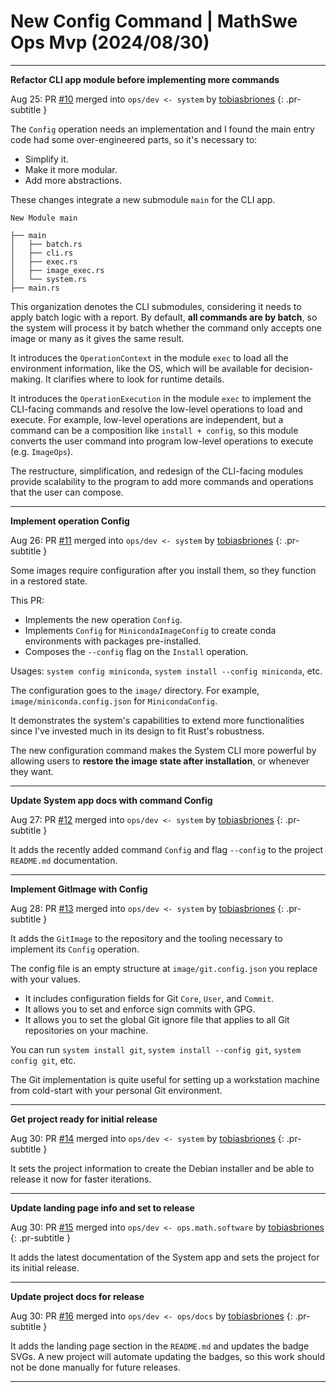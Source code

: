 <!-- Copyright (c) 2024 Tobias Briones. All rights reserved. -->
<!-- SPDX-License-Identifier: CC-BY-4.0 -->
<!-- This file is part of https://github.com/tobiasbriones/blog -->

# New Config Command | MathSwe Ops Mvp (2024/08/30)

---

**Refactor CLI app module before implementing more commands**

Aug 25: PR [#10](https://github.com/mathswe-ops/mathswe-ops---mvp/pull/10) merged into `ops/dev <- system` by [tobiasbriones](https://github.com/tobiasbriones)
{: .pr-subtitle }

The `Config` operation needs an implementation and I found the main entry code
had some over-engineered parts, so it's necessary to:

- Simplify it.
- Make it more modular.
- Add more abstractions.

These changes integrate a new submodule `main` for the CLI app.

`New Module main`

```
├── main
│   ├── batch.rs
│   ├── cli.rs
│   ├── exec.rs
│   ├── image_exec.rs
│   └── system.rs
├── main.rs
```

This organization denotes the CLI submodules, considering it needs to apply
batch logic with a report. By default, **all commands are by batch**, so the
system will process it by batch whether the command only accepts one image or
many as it gives the same result.

It introduces the `OperationContext` in the module `exec` to load all the
environment information, like the OS, which will be available for
decision-making. It clarifies where to look for runtime details.

It introduces the `OperationExecution` in the module `exec` to implement the
CLI-facing commands and resolve the low-level operations to load and execute.
For example, low-level operations are independent, but a command can be a
composition like `install + config`, so this module converts the user command
into program low-level operations to execute (e.g. `ImageOps`).

The restructure, simplification, and redesign of the CLI-facing modules provide
scalability to the program to add more commands and operations that the user can
compose.

---

**Implement operation Config**

Aug 26: PR [#11](https://github.com/mathswe-ops/mathswe-ops---mvp/pull/11) merged into `ops/dev <- system` by [tobiasbriones](https://github.com/tobiasbriones)
{: .pr-subtitle }

Some images require configuration after you install them, so they function in a
restored state.

This PR:

- Implements the new operation `Config`.
- Implements `Config` for `MinicondaImageConfig` to create conda environments
with packages pre-installed.
- Composes the `--config` flag on the `Install` operation.

Usages: `system config miniconda`, `system install --config miniconda`, etc.

The configuration goes to the `image/` directory. For example,
`image/miniconda.config.json` for `MinicondaConfig`.

It demonstrates the system's capabilities to extend more functionalities since
I've invested much in its design to fit Rust's robustness.

The new configuration command makes the System CLI more powerful by allowing
users to **restore the image state after installation**, or whenever they want.


---

**Update System app docs with command Config**

Aug 27: PR [#12](https://github.com/mathswe-ops/mathswe-ops---mvp/pull/12) merged into `ops/dev <- system` by [tobiasbriones](https://github.com/tobiasbriones)
{: .pr-subtitle }

It adds the recently added command `Config` and flag `--config` to the project
`README.md` documentation.


---

**Implement GitImage with Config**

Aug 28: PR [#13](https://github.com/mathswe-ops/mathswe-ops---mvp/pull/13) merged into `ops/dev <- system` by [tobiasbriones](https://github.com/tobiasbriones)
{: .pr-subtitle }

It adds the `GitImage` to the repository and the tooling necessary to implement
its `Config` operation.

The config file is an empty structure at `image/git.config.json` you replace
with your values.

- It includes configuration fields for Git `Core`, `User`, and `Commit`.
- It allows you to set and enforce sign commits with GPG.
- It allows you to set the global Git ignore file that applies to all Git
repositories on your machine.

You can run `system install git`, `system install --config git`, `system config
git`, etc.

The Git implementation is quite useful for setting up a workstation machine from
cold-start with your personal Git environment.


---

**Get project ready for initial release**

Aug 30: PR [#14](https://github.com/mathswe-ops/mathswe-ops---mvp/pull/14) merged into `ops/dev <- system` by [tobiasbriones](https://github.com/tobiasbriones)
{: .pr-subtitle }

It sets the project information to create the Debian installer and be able to
release it now for faster iterations.


---

**Update landing page info and set to release**

Aug 30: PR [#15](https://github.com/mathswe-ops/mathswe-ops---mvp/pull/15) merged into `ops/dev <- ops.math.software` by [tobiasbriones](https://github.com/tobiasbriones)
{: .pr-subtitle }

It adds the latest documentation of the System app and sets the project for its
initial release.


---

**Update project docs for release**

Aug 30: PR [#16](https://github.com/mathswe-ops/mathswe-ops---mvp/pull/16) merged into `ops/dev <- ops/docs` by [tobiasbriones](https://github.com/tobiasbriones)
{: .pr-subtitle }

It adds the landing page section in the `README.md` and updates the badge SVGs.
A new project will automate updating the badges, so this work should not be done
manually for future releases.

---
